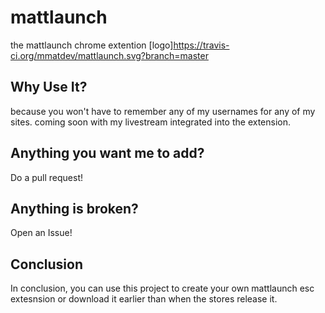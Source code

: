 # mattlaunch 
the mattlaunch chrome extention
[logo]https://travis-ci.org/mmatdev/mattlaunch.svg?branch=master
## Why Use It?
because you won't have to remember any of my usernames for any of my sites. coming soon with my livestream integrated into the extension. 

## Anything you want me to add?
Do a pull request!

## Anything is broken?
Open an Issue! 

## Conclusion
In conclusion, you can use this project to create your own mattlaunch esc extesnsion or download it earlier than when the stores release it.
